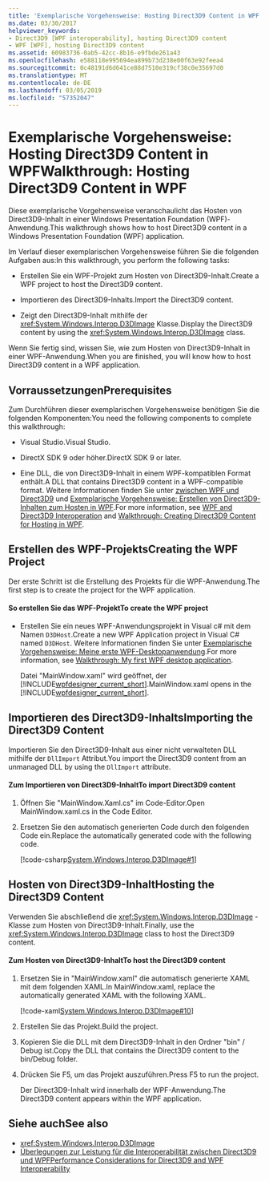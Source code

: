 ```yaml
---
title: 'Exemplarische Vorgehensweise: Hosting Direct3D9 Content in WPF'
ms.date: 03/30/2017
helpviewer_keywords:
- Direct3D9 [WPF interoperability], hosting Direct3D9 content
- WPF [WPF], hosting Direct3D9 content
ms.assetid: 60983736-0ab5-42cc-8b16-e9fbde261a43
ms.openlocfilehash: e588118e995694ea899b73d238e00f63e92feea4
ms.sourcegitcommit: 0c48191d6d641ce88d7510e319cf38c0e35697d0
ms.translationtype: MT
ms.contentlocale: de-DE
ms.lasthandoff: 03/05/2019
ms.locfileid: "57352047"
---
```

# <a name="walkthrough-hosting-direct3d9-content-in-wpf"></a><span data-ttu-id="9c394-102">Exemplarische Vorgehensweise: Hosting Direct3D9 Content in WPF</span><span class="sxs-lookup"><span data-stu-id="9c394-102">Walkthrough: Hosting Direct3D9 Content in WPF</span></span>
<span data-ttu-id="9c394-103">Diese exemplarische Vorgehensweise veranschaulicht das Hosten von Direct3D9-Inhalt in einer Windows Presentation Foundation (WPF)-Anwendung.</span><span class="sxs-lookup"><span data-stu-id="9c394-103">This walkthrough shows how to host Direct3D9 content in a Windows Presentation Foundation (WPF) application.</span></span>  
  
 <span data-ttu-id="9c394-104">Im Verlauf dieser exemplarischen Vorgehensweise führen Sie die folgenden Aufgaben aus:</span><span class="sxs-lookup"><span data-stu-id="9c394-104">In this walkthrough, you perform the following tasks:</span></span>  
  
-   <span data-ttu-id="9c394-105">Erstellen Sie ein WPF-Projekt zum Hosten von Direct3D9-Inhalt.</span><span class="sxs-lookup"><span data-stu-id="9c394-105">Create a WPF project to host the Direct3D9 content.</span></span>  
  
-   <span data-ttu-id="9c394-106">Importieren des Direct3D9-Inhalts.</span><span class="sxs-lookup"><span data-stu-id="9c394-106">Import the Direct3D9 content.</span></span>  
  
-   <span data-ttu-id="9c394-107">Zeigt den Direct3D9-Inhalt mithilfe der <xref:System.Windows.Interop.D3DImage> Klasse.</span><span class="sxs-lookup"><span data-stu-id="9c394-107">Display the Direct3D9 content by using the <xref:System.Windows.Interop.D3DImage> class.</span></span>  
  
 <span data-ttu-id="9c394-108">Wenn Sie fertig sind, wissen Sie, wie zum Hosten von Direct3D9-Inhalt in einer WPF-Anwendung.</span><span class="sxs-lookup"><span data-stu-id="9c394-108">When you are finished, you will know how to host Direct3D9 content in a WPF application.</span></span>  
  
## <a name="prerequisites"></a><span data-ttu-id="9c394-109">Vorraussetzungen</span><span class="sxs-lookup"><span data-stu-id="9c394-109">Prerequisites</span></span>  
 <span data-ttu-id="9c394-110">Zum Durchführen dieser exemplarischen Vorgehensweise benötigen Sie die folgenden Komponenten:</span><span class="sxs-lookup"><span data-stu-id="9c394-110">You need the following components to complete this walkthrough:</span></span>  
  
-   <span data-ttu-id="9c394-111">Visual Studio.</span><span class="sxs-lookup"><span data-stu-id="9c394-111">Visual Studio.</span></span>  
  
-   <span data-ttu-id="9c394-112">DirectX SDK 9 oder höher.</span><span class="sxs-lookup"><span data-stu-id="9c394-112">DirectX SDK 9 or later.</span></span>  
  
-   <span data-ttu-id="9c394-113">Eine DLL, die von Direct3D9-Inhalt in einem WPF-kompatiblen Format enthält.</span><span class="sxs-lookup"><span data-stu-id="9c394-113">A DLL that contains Direct3D9 content in a WPF-compatible format.</span></span> <span data-ttu-id="9c394-114">Weitere Informationen finden Sie unter [zwischen WPF und Direct3D9](wpf-and-direct3d9-interoperation.md) und [Exemplarische Vorgehensweise: Erstellen von Direct3D9-Inhalten zum Hosten in WPF](walkthrough-creating-direct3d9-content-for-hosting-in-wpf.md).</span><span class="sxs-lookup"><span data-stu-id="9c394-114">For more information, see [WPF and Direct3D9 Interoperation](wpf-and-direct3d9-interoperation.md) and [Walkthrough: Creating Direct3D9 Content for Hosting in WPF](walkthrough-creating-direct3d9-content-for-hosting-in-wpf.md).</span></span>  
  
## <a name="creating-the-wpf-project"></a><span data-ttu-id="9c394-115">Erstellen des WPF-Projekts</span><span class="sxs-lookup"><span data-stu-id="9c394-115">Creating the WPF Project</span></span>  
 <span data-ttu-id="9c394-116">Der erste Schritt ist die Erstellung des Projekts für die WPF-Anwendung.</span><span class="sxs-lookup"><span data-stu-id="9c394-116">The first step is to create the project for the WPF application.</span></span>  
  
#### <a name="to-create-the-wpf-project"></a><span data-ttu-id="9c394-117">So erstellen Sie das WPF-Projekt</span><span class="sxs-lookup"><span data-stu-id="9c394-117">To create the WPF project</span></span>  
  
-   <span data-ttu-id="9c394-118">Erstellen Sie ein neues WPF-Anwendungsprojekt in Visual c# mit dem Namen `D3DHost`.</span><span class="sxs-lookup"><span data-stu-id="9c394-118">Create a new WPF Application project in Visual C# named `D3DHost`.</span></span> <span data-ttu-id="9c394-119">Weitere Informationen finden Sie unter [Exemplarische Vorgehensweise: Meine erste WPF-Desktopanwendung](../getting-started/walkthrough-my-first-wpf-desktop-application.md).</span><span class="sxs-lookup"><span data-stu-id="9c394-119">For more information, see [Walkthrough: My first WPF desktop application](../getting-started/walkthrough-my-first-wpf-desktop-application.md).</span></span>  
  
     <span data-ttu-id="9c394-120">Datei "MainWindow.xaml" wird geöffnet, der [!INCLUDE[wpfdesigner_current_short](../../../../includes/wpfdesigner-current-short-md.md)].</span><span class="sxs-lookup"><span data-stu-id="9c394-120">MainWindow.xaml opens in the [!INCLUDE[wpfdesigner_current_short](../../../../includes/wpfdesigner-current-short-md.md)].</span></span>  
  
## <a name="importing-the-direct3d9-content"></a><span data-ttu-id="9c394-121">Importieren des Direct3D9-Inhalts</span><span class="sxs-lookup"><span data-stu-id="9c394-121">Importing the Direct3D9 Content</span></span>  
 <span data-ttu-id="9c394-122">Importieren Sie den Direct3D9-Inhalt aus einer nicht verwalteten DLL mithilfe der `DllImport` Attribut.</span><span class="sxs-lookup"><span data-stu-id="9c394-122">You import the Direct3D9 content from an unmanaged DLL by using the `DllImport` attribute.</span></span>  
  
#### <a name="to-import-direct3d9-content"></a><span data-ttu-id="9c394-123">Zum Importieren von Direct3D9-Inhalt</span><span class="sxs-lookup"><span data-stu-id="9c394-123">To import Direct3D9 content</span></span>  
  
1.  <span data-ttu-id="9c394-124">Öffnen Sie "MainWindow.Xaml.cs" im Code-Editor.</span><span class="sxs-lookup"><span data-stu-id="9c394-124">Open MainWindow.xaml.cs in the Code Editor.</span></span>  
  
2.  <span data-ttu-id="9c394-125">Ersetzen Sie den automatisch generierten Code durch den folgenden Code ein.</span><span class="sxs-lookup"><span data-stu-id="9c394-125">Replace the automatically generated code with the following code.</span></span>  
  
     [!code-csharp[System.Windows.Interop.D3DImage#1](~/samples/snippets/csharp/VS_Snippets_Wpf/System.Windows.Interop.D3DImage/CS/window1.xaml.cs#1)]  
  
## <a name="hosting-the-direct3d9-content"></a><span data-ttu-id="9c394-126">Hosten von Direct3D9-Inhalt</span><span class="sxs-lookup"><span data-stu-id="9c394-126">Hosting the Direct3D9 Content</span></span>  
 <span data-ttu-id="9c394-127">Verwenden Sie abschließend die <xref:System.Windows.Interop.D3DImage> -Klasse zum Hosten von Direct3D9-Inhalt.</span><span class="sxs-lookup"><span data-stu-id="9c394-127">Finally, use the <xref:System.Windows.Interop.D3DImage> class to host the Direct3D9 content.</span></span>  
  
#### <a name="to-host-the-direct3d9-content"></a><span data-ttu-id="9c394-128">Zum Hosten von Direct3D9-Inhalt</span><span class="sxs-lookup"><span data-stu-id="9c394-128">To host the Direct3D9 content</span></span>  
  
1.  <span data-ttu-id="9c394-129">Ersetzen Sie in "MainWindow.xaml" die automatisch generierte XAML mit dem folgenden XAML.</span><span class="sxs-lookup"><span data-stu-id="9c394-129">In MainWindow.xaml, replace the automatically generated XAML with the following XAML.</span></span>  
  
     [!code-xaml[System.Windows.Interop.D3DImage#10](~/samples/snippets/csharp/VS_Snippets_Wpf/System.Windows.Interop.D3DImage/CS/window1.xaml#10)]  
  
2.  <span data-ttu-id="9c394-130">Erstellen Sie das Projekt.</span><span class="sxs-lookup"><span data-stu-id="9c394-130">Build the project.</span></span>  
  
3.  <span data-ttu-id="9c394-131">Kopieren Sie die DLL mit dem Direct3D9-Inhalt in den Ordner "bin" / Debug ist.</span><span class="sxs-lookup"><span data-stu-id="9c394-131">Copy the DLL that contains the Direct3D9 content to the bin/Debug folder.</span></span>  
  
4.  <span data-ttu-id="9c394-132">Drücken Sie F5, um das Projekt auszuführen.</span><span class="sxs-lookup"><span data-stu-id="9c394-132">Press F5 to run the project.</span></span>  
  
     <span data-ttu-id="9c394-133">Der Direct3D9-Inhalt wird innerhalb der WPF-Anwendung.</span><span class="sxs-lookup"><span data-stu-id="9c394-133">The Direct3D9 content appears within the WPF application.</span></span>  
  
## <a name="see-also"></a><span data-ttu-id="9c394-134">Siehe auch</span><span class="sxs-lookup"><span data-stu-id="9c394-134">See also</span></span>
- <xref:System.Windows.Interop.D3DImage>
- [<span data-ttu-id="9c394-135">Überlegungen zur Leistung für die Interoperabilität zwischen Direct3D9 und WPF</span><span class="sxs-lookup"><span data-stu-id="9c394-135">Performance Considerations for Direct3D9 and WPF Interoperability</span></span>](performance-considerations-for-direct3d9-and-wpf-interoperability.md)
